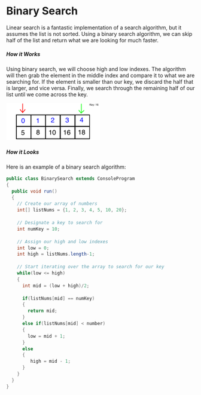 # Binary Search
Linear search is a fantastic implementation of a search algorithm, but it assumes the list is not sorted. Using a binary search algorithm, we can skip half of the list and return what we are looking for much faster.

##### How it Works
Using binary search, we will choose high and low indexes. The algorithm will then grab the element in the middle index and compare it to what we are searching for. If the element is smaller than our key, we discard the half that is larger, and vice versa. Finally, we search through the remaining half of our list until we come across the key. 

![Binary Search Example](../static/algorithms/Algorithms_Binary_Example.gif)

##### How it Looks
Here is an example of a binary search algorithm:

```Java
public class BinarySearch extends ConsoleProgram 
{
  public void run() 
  {
    // Create our array of numbers
    int[] listNums = {1, 2, 3, 4, 5, 10, 20};
    
    // Designate a key to search for
    int numKey = 10;
  
    // Assign our high and low indexes
    int low = 0;
    int high = listNums.length-1;
    
    // Start iterating over the array to search for our key
    while(low <= high)
    {
      int mid = (low + high)/2;
      
      if(listNums[mid] == numKey)
      {
        return mid;
      }
      else if(listNums[mid] < number)
      {
        low = mid + 1;
      }
      else
      {
         high = mid - 1;
      }
    }
  }
}
```